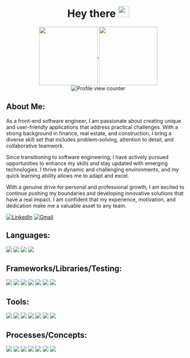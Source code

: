 <!-- ### Hi there 👋 -->


<h1 align='center'>Hey there <img width="30em" height="30em" src="https://media.giphy.com/media/hvRJCLFzcasrR4ia7z/giphy.gif"/>
</h1>
 

<div align="center">
  <a href="https://github.com/dustingouner/github-readme-stats">
    <img align="center" height="160em" src="https://github-readme-stats.vercel.app/api?username=dustingouner&show_icons=true&theme=dark&hide_border=true"/>
  </a>
  <a href="https://github.com/anuraghazra/github-readme-stats">
    <img align="center" height="160em" src="https://github-readme-stats.vercel.app/api/top-langs/?username=dustingouner&layout=compact&theme=dark&hide_border=true"/>
  </a>
</div>

<div align="center">
  <img src="https://komarev.com/ghpvc/?username=dustingouner&style=flat-square&color=3CD218" alt="Profile view counter"/>
</div>

## About Me:

As a front-end software engineer, I am passionate about creating unique and user-friendly applications that address practical challenges. With a strong background in finance, real estate, and construction, I bring a diverse skill set that includes problem-solving, attention to detail, and collaborative teamwork.

Since transitioning to software engineering, I have actively pursued opportunities to enhance my skills and stay updated with emerging technologies. I thrive in dynamic and challenging environments, and my quick learning ability allows me to adapt and excel.

With a genuine drive for personal and professional growth, I am excited to continue pushing my boundaries and developing innovative solutions that have a real impact. I am confident that my experience, motivation, and dedication make me a valuable asset to any team.

<p>
   <a href="https://www.linkedin.com/in/dustin-gouner/"><img src="https://img.shields.io/badge/LinkedIn-0A66C2?style=for-the-badge&logo=linkedin&logoColor=white" alt="LinkedIn"></a>
<!--    <a href="https://jruppdesign.com/"><img src="https://img.shields.io/badge/Website-343434?style=for-the-badge&logoColor=white" alt="Website"></a> -->
   <a href="mailto:dustingouner@gmail.com"><img src="https://img.shields.io/badge/Gmail-EA4335?style=for-the-badge&logo=gmail&logoColor=white" alt="Gmail"></a> 
</p>

## Languages:
<p>
  <img src="https://img.shields.io/badge/JavaScript-F7DF1E?style=for-the-badge&logo=javascript&logoColor=black"/>
  <img src="https://img.shields.io/badge/TypeScript-3178C6?style=for-the-badge&logo=typescript&logoColor=white" />
  <img src="https://img.shields.io/badge/HTML5-E34F26?style=for-the-badge&logo=html5&logoColor=white" />
  <img src="https://img.shields.io/badge/CSS3-1572B6?style=for-the-badge&logo=css3&logoColor=white" />
</p>

## Frameworks/Libraries/Testing:
<p>
<!--   <img src="https://img.shields.io/badge/Angular-DD0031?style=for-the-badge&logo=angular&logoColor=white"/> -->
  <img src="https://img.shields.io/badge/React-20232A?style=for-the-badge&logo=react&logoColor=61DAFB"/>
 <img src="https://img.shields.io/badge/React Native-20232A?style=for-the-badge&logo=react&logoColor=61DAFB"/>
  <img src="https://img.shields.io/badge/React Router-CA4245?style=for-the-badge&logo=reactrouter&logoColor=white"/>
  <img src="https://img.shields.io/badge/Express-FFFFFF?style=for-the-badge&logo=express&logoColor=000000"/>
<!--   <img src="https://img.shields.io/badge/GraphQL-E10098?style=for-the-badge&logo=graphql&logoColor=white"/> -->
<!--   <img src="https://img.shields.io/badge/Node.js-339933?style=for-the-badge&logo=nodedotjs&logoColor=white"/> -->
  <img src="https://img.shields.io/badge/Cypress-17202C?style=for-the-badge&logo=cypress&logoColor=white"/> 
  <img src="https://img.shields.io/badge/Mocha-8D6748?style=for-the-badge&logo=Mocha&logoColor=white"/>
  <img src="https://img.shields.io/badge/Chai-A30701?style=for-the-badge&logo=chai&logoColor=white"/>
<!--   <img src="https://img.shields.io/badge/CircleCI-343434?style=for-the-badge&logo=circleci&logoColor=white"/>
  <img src="https://img.shields.io/badge/Styled Components-DB7093?style=for-the-badge&logo=styledcomponents&logoColor=white"/>
  <img src="https://img.shields.io/badge/Chakra UI-319795?style=for-the-badge&logo=chakraui&logoColor=white"/> -->
</p>

## Tools:
<p>
  <img src="https://img.shields.io/badge/github-181717.svg?style=for-the-badge&logo=github&logoColor=white" />
  <img src="https://img.shields.io/badge/git-F05032.svg?style=for-the-badge&logo=git&logoColor=white"/>
  <img src="https://img.shields.io/badge/npm-CB3837?style=for-the-badge&logo=npm&logoColor=white"/>
<!--   <img src="https://img.shields.io/badge/Bash-222222.svg?&style=for-the-badge&logo=gnubash&logoColor=43CF0B"/> -->
  <img src="https://img.shields.io/badge/VS_Code-007ACC?style=for-the-badge&logo=visual%20studio%20code&logoColor=white"/>
<!--   <img src="https://img.shields.io/badge/Vercel-000000.svg?style=for-the-badge&logo=vercel&logoColor=white"/>
  <img src="https://img.shields.io/badge/Netlify-00C7B7.svg?style=for-the-badge&logo=netlify&logoColor=white"/> -->
  <img src="https://img.shields.io/badge/Heroku-430098.svg?style=for-the-badge&logo=heroku&logoColor=white"/>
<!--   <img src="https://img.shields.io/badge/Xcode-147EFB?style=for-the-badge&logo=xcode&logoColor=white"/>
  <img src="https://img.shields.io/badge/iOS-ECECEC?style=for-the-badge&logo=apple&logoColor=black"/> -->
  <img src="https://img.shields.io/badge/Postman-FF6C37?style=for-the-badge&logo=postman&logoColor=white"/>
<!--   <img src="https://img.shields.io/badge/Jira-0052CC.svg?&style=for-the-badge&logo=jira&logoColor=white"/> -->
  <img src="https://img.shields.io/badge/Slack-4A154B.svg?&style=for-the-badge&logo=slack&logoColor=white"/>
</p>
<p>
<!--   <img src="https://img.shields.io/badge/Illustrator-262626?style=for-the-badge&logo=adobeillustrator&logoColor=FF9A00"/>
  <img src="https://img.shields.io/badge/Photoshop-262626?style=for-the-badge&logo=adobephotoshop&logoColor=31A8FF?"/>
  <img src="https://img.shields.io/badge/InDesign-262626?style=for-the-badge&logo=adobeindesign&logoColor=FF3366"/>
  <img src="https://img.shields.io/badge/XD-262626?style=for-the-badge&logo=adobexd&logoColor=#FF61F6"/>
  <img src="https://img.shields.io/badge/Blender-262626?style=for-the-badge&logo=blender&logoColor=#F5792A"/> -->
</p>

## Processes/Concepts:
<p>
  <img src="https://img.shields.io/badge/OOP%20-EDD016.svg?&style=for-the-badge&logo=OOP&logoColor=black"/>
  <img src="https://img.shields.io/badge/TDD%20-6EEE80.svg?&style=for-the-badge&logo=TDD&logoColor=black"/>
  <img src="https://img.shields.io/badge/AGILE%20-2A82E2.svg?&style=for-the-badge&logo=AGILE&logoColor=white"/>
  <img src="https://img.shields.io/badge/RESTful APIs%20-AD51E0.svg?&style=for-the-badge&logo=AGILE&logoColor=white"/>
  <img src="https://img.shields.io/badge/UX/UI%20-212224.svg?&style=for-the-badge&logo=AGILE&logoColor=white"/>
  <img src="https://img.shields.io/badge/Responsive Design%20-CA4245.svg?&style=for-the-badge&logo=AGILE&logoColor=white"/>
  <img src="https://img.shields.io/badge/Accessibility%20-FFFFFF.svg?&style=for-the-badge&logo=AGILE&logoColor=black"/>
</p>



<!-- <a href="https://github.com/dustingouner/github-readme-stats">
  <img align="center" src="https://github-readme-stats.vercel.app/api?username=dustingouner&show_icons=true&hide_border=true&&count_private=true&include_all_commits=true&title_color=ffffff&text_color=9f9f9f&icon_color=62e497&bg_color=151515&border_radius=4.5" />
</a>
<a href="https://github.com/dustingouner/convoychat">
  <img align="center" src="[![Top Langs](https://github-readme-stats.vercel.app/api/top-langs/?username=dustingouner&layout=compact)](https://github.com/dustingouner/github-readme-stats)" />
</a> -->


<!--
**dustingouner/dustingouner** is a ✨ _special_ ✨ repository because its `README.md` (this file) appears on your GitHub profile.

Here are some ideas to get you started:



- 🔭 I’m currently working on ...
- 🌱 I’m currently learning ...
- 👯 I’m looking to collaborate on ...
- 🤔 I’m looking for help with ...
- 💬 Ask me about ...
- 📫 How to reach me: ...
- 😄 Pronouns: ...
- ⚡ Fun fact: ...
-->
